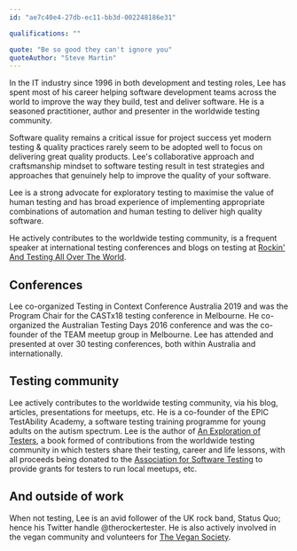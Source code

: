 ```yaml
---
id: "ae7c40e4-27db-ec11-bb3d-002248186e31"

qualifications: ""

quote: "Be so good they can't ignore you"
quoteAuthor: "Steve Martin"
---
```


In the IT industry since 1996 in both development and testing roles, Lee has spent most of his career helping software development teams across the world to improve the way they build, test and deliver software. He is a seasoned practitioner, author and presenter in the worldwide testing community.

Software quality remains a critical issue for project success yet modern testing & quality practices rarely seem to be adopted well to focus on delivering great quality products. Lee's collaborative approach and craftsmanship mindset to software testing result in test strategies and approaches that genuinely help to improve the quality of your software. 

Lee is a strong advocate for exploratory testing to maximise the value of human testing and has broad experience of implementing appropriate combinations of automation and human testing to deliver high quality software.
 
He actively contributes to the worldwide testing community, is a frequent speaker at international testing conferences and blogs on testing at [Rockin' And Testing All Over The World](https://therockertester.wordpress.com/).

## Conferences

Lee co-organized Testing in Context Conference Australia 2019 and was the Program Chair for the CASTx18 testing conference in Melbourne. He co-organized the Australian Testing Days 2016 conference and was the co-founder of the TEAM meetup group in Melbourne. Lee has attended and presented at over 30 testing conferences, both within Australia and internationally.

## Testing community

Lee actively contributes to the worldwide testing community, via his blog, articles, presentations for meetups, etc. He is a co-founder of the EPIC TestAbility Academy, a software testing training programme for young adults on the autism spectrum. Lee is the author of [An Exploration of Testers](https://leanpub.com/anexplorationoftesters), a book formed of contributions from the worldwide testing community in which testers share their testing, career and life lessons, with all proceeds being donated to the [Association for Software Testing](https://associationforsoftwaretesting.org/) to provide grants for testers to run local meetups, etc.

## And outside of work

When not testing, Lee is an avid follower of the UK rock band, Status Quo; hence his Twitter handle @therockertester. He is also actively involved in the vegan community and volunteers for [The Vegan Society](https://www.vegansociety.com/).
